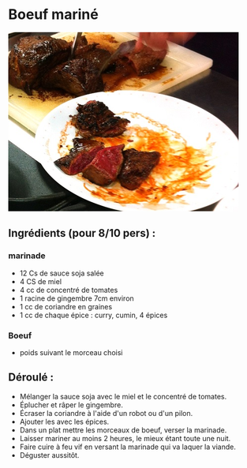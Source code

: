 # Boeuf mariné
![Illustration](https://raw.githubusercontent.com/akakeronos/recette-gourmandignes/master/images/assiette-viande.jpg)
## Ingrédients (pour 8/10 pers) :

### marinade
* 12 Cs de sauce soja salée
* 4 CS de miel
* 4 cc de concentré de tomates
* 1 racine de gingembre 7cm environ
* 1 cc de coriandre en graines 
* 1 cc de chaque épice : curry, cumin, 4 épices  

### Boeuf  
* poids suivant le morceau choisi

## Déroulé :

* Mélanger la sauce soja avec le miel et le concentré de tomates.  
* Éplucher et râper le gingembre.  
* Écraser la coriandre à l'aide d'un robot ou d'un pilon.  
* Ajouter les avec les épices.   
* Dans un plat mettre les morceaux de boeuf, verser la marinade.  
* Laisser mariner au moins 2 heures, le mieux étant toute une nuit.  
* Faire cuire à feu vif en versant la marinade qui va laquer la viande.  
* Déguster aussitôt.
